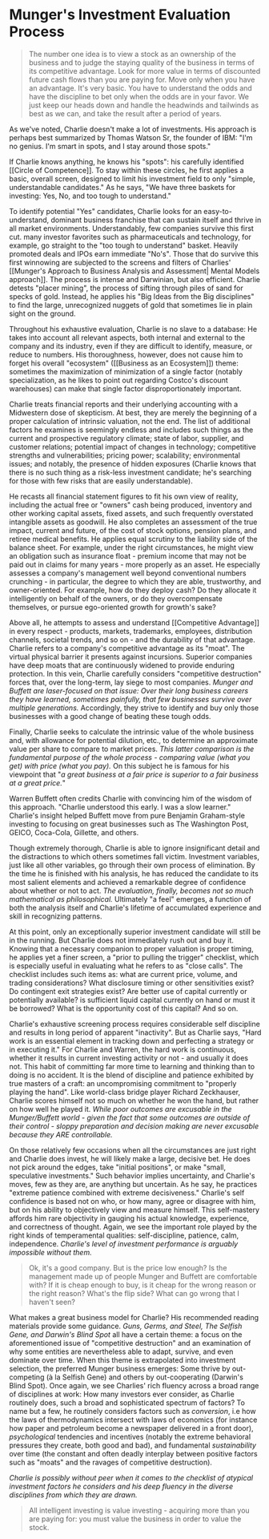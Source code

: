 # Munger's Investment Evaluation Process

> The number one idea is to view a stock as an ownership of the business and to judge the staying quality of the business in terms of its competitive advantage. Look for more value in terms of discounted future cash flows than you are paying for. Move only when you have an advantage. It's very basic. You have to understand the odds and have the discipline to bet only when the odds are in your favor. We just keep our heads down and handle the headwinds and tailwinds as best as we can, and take the result after a period of years.

As we've noted, Charlie doesn't make a lot of investments. His approach is perhaps best summarized by Thomas Watson Sr, the founder of IBM: "I'm no genius. I'm smart in spots, and I stay around those spots."

If Charlie knows anything, he knows his "spots": his carefully identified [[Circle of Competence]]. To stay within these circles, he first applies a basic, overall screen, designed to limit his investment field to only "simple, understandable candidates." As he says, "We have three baskets for investing: Yes, No, and too tough to understand."

To identify potential "Yes" candidates, Charlie looks for an easy-to-understand, dominant business franchise that can sustain itself and thrive in all market environments. 
Understandably, few companies survive this first cut. many investor favorites such as pharmaceuticals and technology, for example, go straight to the "too tough to understand" basket. Heavily promoted deals and IPOs  earn immediate "No's". Those that do survive this first winnowing are subjected to the screens and filters of Charlies' [[Munger's Approach to Business Analysis and Assessment| Mental Models approach]]. The process is intense and Darwinian, but also efficient. Charlie detests "placer mining", the process of sifting through piles of sand for specks of gold. Instead, he applies his "Big Ideas from the Big disciplines" to find the large, unrecognized nuggets of gold that sometimes lie in plain sight on the ground.

Throughout his exhaustive evaluation, Charlie is no slave to a database: He takes into account all relevant aspects, both internal and external to the company and its industry, even if they are difficult to identify, measure, or reduce to numbers. His thoroughness, however, does not cause him to forget his overall "ecosystem" ([[Business as an Ecosystem]]) theme: sometimes the maximization of minimization of a single factor (notably specialization, as he likes to point out regarding Costco's discount warehouses) can make that single factor disproportionately important.

Charlie treats financial reports and their underlying accounting with a Midwestern dose of skepticism. At best, they are merely the beginning of a proper calculation of intrinsic valuation, not the end. The list of additional factors he examines is seemingly endless and includes such things as the current and prospective regulatory climate; state of labor, supplier, and customer relations; potential impact of changes in technology; competitive strengths and vulnerabilities; pricing power; scalability; environmental issues; and notably, the presence of hidden exposures (Charlie knows that there is no such thing as a risk-less investment candidate; he's searching for those with few risks that are easily understandable). 

He recasts all financial statement figures to fit his own view of reality, including the actual free or "owners" cash being produced, inventory and other working capital assets, fixed assets, and such frequently overstated intangible assets as goodwill. He also completes an assessment of the true impact, current and future, of the cost of stock options, pension plans, and retiree medical benefits. He applies equal scrutiny to the liability side of the balance sheet. For example, under the right circumstances, he might view an obligation such as insurance float - premium income that may not be paid out in claims for many years - more properly as an asset. He especially assesses a company's management well beyond conventional numbers crunching - in particular, the degree to which they are able, trustworthy, and owner-oriented. For example, how do they deploy cash? Do they allocate it intelligently on behalf of the owners, or do they overcompensate themselves, or pursue ego-oriented growth for growth's sake?

Above all, he attempts to assess and understand [[Competitive Advantage]] in every respect - products, markets, trademarks, employees, distribution channels, societal trends, and so on - and the durability of that advantage. Charlie refers to a company's competitive advantage as its "moat". The virtual physical barrier it presents against incursions. Superior companies have deep moats that are continuously widened to provide enduring protection. In this vein, Charlie carefully considers  "competitive destruction" forces that, over the long-term, lay siege to most companies. *Munger and Buffett are laser-focused on that issue: Over their long business careers they have learned, sometimes painfully, that few businesses survive over multiple generations.* Accordingly, they strive to identify and buy only those businesses with a good change of beating these tough odds.

Finally, Charlie seeks to calculate the intrinsic value of the whole business and, with allowance for potential dilution, etc., to determine an approximate value per share to compare to market prices. *This latter comparison is the fundamental purpose of the whole process - comparing value (what you get) with price (what you pay).* On this subject he is famous for his viewpoint that "*a great business at a fair price is superior to a fair business at a great price.*" 

Warren Buffett often credits Charlie with convincing him of the wisdom of this approach. "Charlie understood this early. I was a slow learner." Charlie's insight helped Buffett move from pure Benjamin Graham-style investing to focusing on great businesses such as The Washington Post, GEICO, Coca-Cola, Gillette, and others.

Though extremely thorough, Charlie is able to ignore insignificant detail and the distractions to which others sometimes fall victim. Investment variables, just like all other variables, go through their own process of elimination. By the time he is finished with his analysis, he has reduced the candidate to its most salient elements and achieved a remarkable degree of confidence about whether or not to act. *The evaluation, finally, becomes not so much mathematical as philosophical.* Ultimately "a feel" emerges, a function of both the analysis itself and Charlie's lifetime of accumulated experience and skill in recognizing patterns. 

At this point, only an exceptionally superior investment candidate will still be in the running. But Charlie does not immediately rush out and buy it. Knowing that a necessary companion to proper valuation is proper timing, he applies yet a finer screen, a "prior to pulling the trigger" checklist, which is especially useful in evaluating what he refers to as "close calls". The checklist includes such items as: what are current price, volume, and trading considerations? What disclosure timing  or other sensitivities exist? Do contingent exit strategies exist? Are better use of capital currently or potentially available? is sufficient liquid capital currently on hand or must it be borrowed? What is the opportunity cost of this capital? And so on.

Charlie's exhaustive screening process requires considerable self discipline and results in long period of apparent "inactivity". But as Charlie says, "Hard work is an essential element in tracking down and perfecting a strategy or in executing it." For Charlie and Warren, the hard work is continuous, whether it results in current investing activity or not - and usually it does not. 
This habit of committing far more time to learning and thinking than to doing is no accident. It is the blend of discipline and patience exhibited by true masters of a craft: an uncompromising commitment to "properly playing the hand". Like world-class bridge player Richard Zeckhauser, Charlie scores himself not so much on whether he won the hand, but rather on how well he played it. *While poor outcomes are excusable in the Munger/Buffett world - given the fact that some outcomes are outside of their control - sloppy preparation and decision making are never excusable because they ARE controllable.*

On those relatively few occasions when all the circumstances are just right and Charlie does invest, he will likely make a large, decisive bet. He does not pick around the edges, take "initial positions", or make "small, speculative investments." Such behavior implies uncertainty, and Charlie's moves, few as they are, are anything but uncertain. As he say, he practices "extreme patience combined with extreme decisiveness." Charlie's self confidence is based not on who, or how many, agree or disagree with him, but on his ability to objectively view and measure himself. This self-mastery affords him rare objectivity in gauging his actual knowledge, experience, and correctness of thought. Again, we see the important role played by the right kinds of temperamental qualities: self-discipline, patience, calm, independence. *Charlie's level of investment performance is arguably impossible without them.*


> Ok, it's a good company. But is the price low enough? Is the management made up of people Munger and Buffett are comfortable with? If it is cheap enough to buy, is it cheap for the wrong reason or the right reason? What's the flip side? What can go wrong that I haven't seen?

What makes a great business model for Charlie? His recommended reading materials provide some guidance. *Guns, Germs, and Steel, The Selfish Gene, and Darwin's Blind Spot* all have a certain theme: a focus on the aforementioned issue of "competitive destruction" and an examination of why some entities are nevertheless able to adapt, survive, and even dominate over time. When this theme is extrapolated into investment selection, the preferred Munger business emerges: Some thrive by out-competing (à la Selfish Gene) and others by out-cooperating (Darwin's Blind Spot). Once again, we see Charlies' rich fluency across a broad range of disciplines at work: How many investors ever consider, as Charlie routinely does, such a broad and sophisticated spectrum of factors? To name but a few, he routinely considers factors such as *conversion*, i.e how the laws of thermodynamics intersect with laws of economics (for instance how paper and petroleum become a newspaper delivered in a front door), *psychological* tendencies and incentives (notably the extreme behavioral pressures they create, both good and bad), and fundamental *sustainability* over time (the constant and often deadly interplay between positive factors such as "moats" and the ravages of competitive destruction). 

*Charlie is possibly without peer when it comes to the checklist of atypical investment factors he considers and his deep fluency in the diverse disciplines from which they are drawn.*


> All intelligent investing is value investing - acquiring more than you are paying for: you must value the business in order to value the stock.